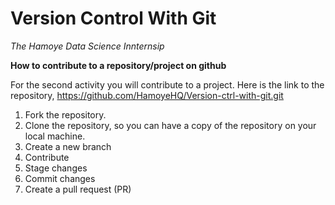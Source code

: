 
# Version Control With Git 
*The Hamoye Data Science Innternsip* 

**How to contribute to a repository/project on github**


 For the second activity you will contribute to a project. Here is the link to the repository, https://github.com/HamoyeHQ/Version-ctrl-with-git.git 

1. Fork the repository.
2. Clone the repository, so you can have a copy of the repository on your local machine.
3. Create a new branch 
4. Contribute
5. Stage changes
6. Commit changes
7. Create a pull request (PR)


 
